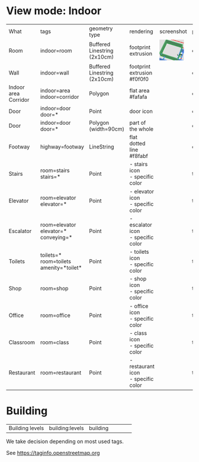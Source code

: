 # View mode: Indoor

<table>
  <tr>
    <td>What</td><td>tags</td><td>geometry type</td><td>rendering</td><td>screenshot</td><td>progress</td>
  </tr>
  <tr>
    <td>Room</td><td>indoor=room</td><td>Buffered Linestring<br/>(2x10cm)</td><td>footprint extrusion</td><td><img src="./specs/indoor_room.png"></td><td>dev</td>
  </tr>
  <tr>
    <td>Wall</td><td>indoor=wall</td><td>Buffered Linestring<br/>(2x10cm)</td><td>footprint extrusion<br/>#f0f0f0</td><td></td><td>dev</td>
  </tr>
  <tr>
    <td>Indoor area<br/>Corridor</td><td>indoor=area<br/>indoor=corridor</td><td>Polygon</td><td>flat area<br/>#fafafa</td><td></td><td>dev</td>
  </tr>
  <tr>
    <td>Door</td><td>indoor=door<br/>door=*</td><td>Point</td><td>door icon</td><td></td><td>dev</td>
  </tr>
  <tr>
    <td>Door</td><td>indoor=door<br/>door=*</td><td>Polygon<br/>(width=90cm)</td><td>part of the whole</td><td></td><td>dev</td>
  </tr>
  <tr>
    <td>Footway</td><td>highway=footway</td><td>LineString</td><td>flat dotted line<br/>#f8fabf</td><td></td><td>dev</td>
  </tr>

  <tr>
    <td>Stairs</td><td>room=stairs<br/>stairs=*</td><td>Point</td><td>- stairs icon<br>- specific color<br/></td><td></td><td>todo</td>
  </tr>
  <tr>
    <td>Elevator</td><td>room=elevator<br/>elevator=*</td><td>Point</td><td>- elevator icon<br>- specific color<br/></td><td></td><td>todo</td>
  </tr>
  <tr>
    <td>Escalator</td><td>room=elevator<br/>elevator=*<br/>conveying=*</td><td>Point</td><td>- escalator icon<br>- specific color<br/></td><td></td><td>todo</td>
  </tr>
  <tr>
    <td>Toilets</td><td>toilets=*<br/>room=toilets<br/>amenity=*toilet*</td><td>Point</td><td>- toilets icon<br>- specific color<br/></td><td></td><td>todo</td>
  </tr>
  <tr>
    <td>Shop</td><td>room=shop</td><td>Point</td><td>- shop icon<br>- specific color<br/></td><td></td><td>todo</td>
  </tr>
  <tr>
    <td>Office</td><td>room=office</td><td>Point</td><td>- office icon<br>- specific color<br/></td><td></td><td>todo</td>
  </tr>
  <tr>
    <td>Classroom</td><td>room=class</td><td>Point</td><td>- class icon<br>- specific color<br/></td><td></td><td>todo</td>
  </tr>
  <tr>
    <td>Restaurant</td><td>room=restaurant</td><td>Point</td><td>- restaurant icon<br>- specific color<br/></td><td></td><td>todo</td>
  </tr>
</table>

# Building

<table>
  <tr>
    <td>Building levels</td><td>building:levels</td><td>building</td><td></td><td></td><td></td><td></td>
  </tr>
</table>

We take decision depending on most used tags.

See https://taginfo.openstreetmap.org
